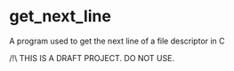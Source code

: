 # get_next_line
A program used to get the next line of a file descriptor in C

/!\ THIS IS A DRAFT PROJECT. DO NOT USE.

